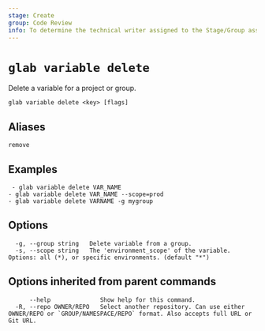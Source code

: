 ```yaml
---
stage: Create
group: Code Review
info: To determine the technical writer assigned to the Stage/Group associated with this page, see https://about.gitlab.com/handbook/product/ux/technical-writing/#assignments
---
```


<!--
This documentation is auto generated by a script.
Please do not edit this file directly. Run `make gen-docs` instead.
-->

# `glab variable delete`

Delete a variable for a project or group.

```plaintext
glab variable delete <key> [flags]
```

## Aliases

```plaintext
remove
```

## Examples

```console
 - glab variable delete VAR_NAME
- glab variable delete VAR_NAME --scope=prod
- glab variable delete VARNAME -g mygroup

```

## Options

```plaintext
  -g, --group string   Delete variable from a group.
  -s, --scope string   The 'environment_scope' of the variable. Options: all (*), or specific environments. (default "*")
```

## Options inherited from parent commands

```plaintext
      --help              Show help for this command.
  -R, --repo OWNER/REPO   Select another repository. Can use either OWNER/REPO or `GROUP/NAMESPACE/REPO` format. Also accepts full URL or Git URL.
```

